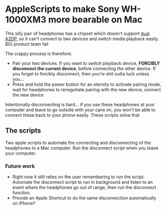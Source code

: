 # AppleScripts to make Sony WH-1000XM3 more bearable on Mac

This silly pair of headphones has a chipset which doesn't support [dual A2DP](https://ap.community.sony.com/s/question/0D50B00004xDyCGSA0/why-does-the-wh1000xm3-not-have-multipoint-connection-dual-a2dp?language=en_US), so it can't connect to two devices and switch media playback easily. BIG product team fail

The crappy process is therefore:
- Pair your two devices. If you want to switch playback device, **FORCIBLY disconnect the current device**, before connecting the other device. If you forget to forcibly disconnect, then you're shit outta luck unless you...
- Press and hold the power button for an eternity to activate pairing mode, wait for headphones to renegotiate pairing with the new device, connect the new device

Intentionally disconnecting is hard... if you use these headphones at your computer and leave to go outside with your cans on, you won't be able to connect these back to your phone easily. These scripts solve that

## The scripts

Two apple scripts to automate the connecting and disconnecting of the headphones to a Mac computer. Run the disconnect script when you leave your computer.

### Future work
- Right now it still relies on the user remembering to run the script. Automate the disconnect script to run in background and listen to an event where the headphones go out of range, then run the disconnect function.
- Provide an Apple Shortcut to do the same disconnection automatically on iPhone?
